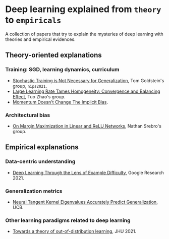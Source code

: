 
# Deep learning explained from `theory` to `empiricals`

A collection of papers that try to explain the mysteries of deep learning with theories and empirical evidences.


## Theory-oriented explanations

### Training: SGD, learning dynamics, curriculum

- [Stochastic Training is Not Necessary for Generalization](https://arxiv.org/pdf/2109.14119.pdf), Tom Goldstein's group, `nips2021`.
- [Large Learning Rate Tames Homogeneity: Convergence and Balancing Effect](https://arxiv.org/pdf/2110.03677.pdf), Tuo Zhao's group.
- [Momentum Doesn't Change The Implicit Bias](https://arxiv.org/pdf/2110.03891.pdf).


### Architectural bias

- [On Margin Maximization in Linear and ReLU Networks](https://arxiv.org/pdf/2110.02732.pdf), Nathan Srebro's group.


## Empirical explanations

### Data-centric understanding

- [Deep Learning Through the Lens of Example Difficulty](https://arxiv.org/pdf/2106.09647.pdf), Google Research 2021.



### Generalization metrics

- [Neural Tangent Kernel Eigenvalues Accurately Predict Generalization](https://arxiv.org/pdf/2110.03922.pdf), UCB.


### Other learning paradigms related to deep learning

- [Towards a theory of out-of-distribution learning](https://arxiv.org/pdf/2109.14501.pdf), JHU 2021.
